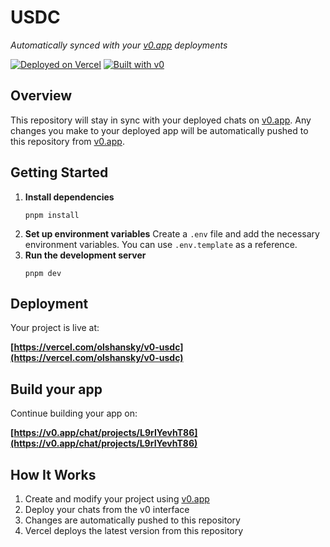 # USDC

*Automatically synced with your [v0.app](https://v0.app) deployments*

[![Deployed on Vercel](https://img.shields.io/badge/Deployed%20on-Vercel-black?style=for-the-badge&logo=vercel)](https://vercel.com/olshansky/v0-usdc)
[![Built with v0](https://img.shields.io/badge/Built%20with-v0.app-black?style=for-the-badge)](https://v0.app/chat/projects/L9rIYevhT86)

## Overview

This repository will stay in sync with your deployed chats on [v0.app](https://v0.app).
Any changes you make to your deployed app will be automatically pushed to this repository from [v0.app](https://v0.app).

## Getting Started

1. **Install dependencies**
   ```
   pnpm install
   ```
2. **Set up environment variables**
   Create a `.env` file and add the necessary environment variables. You can use `.env.template` as a reference.
3. **Run the development server**
   ```
   pnpm dev
   ```

## Deployment

Your project is live at:

**[https://vercel.com/olshansky/v0-usdc](https://vercel.com/olshansky/v0-usdc)**

## Build your app

Continue building your app on:

**[https://v0.app/chat/projects/L9rIYevhT86](https://v0.app/chat/projects/L9rIYevhT86)**

## How It Works

1. Create and modify your project using [v0.app](https://v0.app)
2. Deploy your chats from the v0 interface
3. Changes are automatically pushed to this repository
4. Vercel deploys the latest version from this repository
